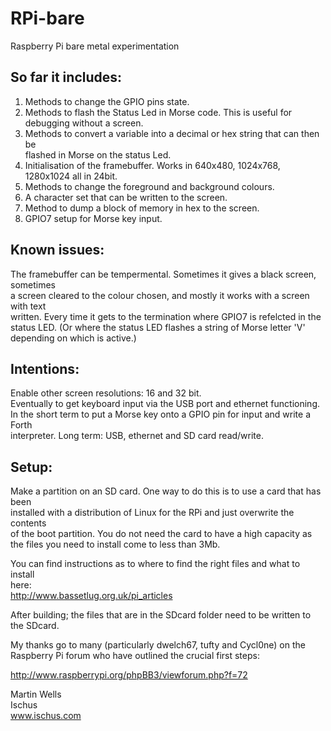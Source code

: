 RPi-bare
========

Raspberry Pi bare metal experimentation

## So far it includes: 
1. Methods to change the GPIO pins state.
2. Methods to flash the Status Led in Morse code. This is useful for debugging without a screen.
3. Methods to convert a variable into a decimal or hex string that can then be  
     flashed in Morse on the status Led.
4. Initialisation of the framebuffer. Works in 640x480, 1024x768, 1280x1024 all in 24bit.
5. Methods to change the foreground and background colours.
6. A character set that can be written to the screen.
7. Method to dump a block of memory in hex to the screen.
8. GPIO7 setup for Morse key input.

## Known issues: 
The framebuffer can be tempermental. Sometimes it gives a black screen, sometimes  
a screen cleared to the colour chosen, and mostly it works with a screen with text  
written. Every time it gets to the termination where GPIO7 is refelcted in the status LED. (Or where the status LED flashes a string of Morse letter 'V' depending on which is active.)

## Intentions:
Enable other screen resolutions: 16 and 32 bit.  
Eventually to get keyboard input via the USB port and ethernet functioning.  
In the short term to put a Morse key onto a GPIO pin for input and write a Forth  
interpreter.
Long term: USB, ethernet and SD card read/write. 

## Setup:
Make a partition on an SD card. One way to do this is to use a card that has been  
installed with a distribution of Linux for the RPi and just overwrite the contents  
of the boot partition. You do not need the card to have a high capacity as the files
you need to install come to less than 3Mb. 

You can find instructions as to where to find the right files and what to install  
here:  
        http://www.bassetlug.org.uk/pi_articles

After building; the files that are in the SDcard folder need to be written to the SDcard.

My thanks go to many (particularly dwelch67, tufty and Cycl0ne) on the Raspberry Pi forum who have outlined the crucial first steps:

 http://www.raspberrypi.org/phpBB3/viewforum.php?f=72

Martin Wells  
Ischus  
www.ischus.com

